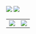 
![](https://komarev.com/ghpvc/?username=abewartech)
![](https://bit.ly/3OxQEbF)
<br />

<div align="center">
  <table>
    <tr>
      <td>
        <a href="https://github.com/abewartech">
          <img src="https://github-readme-stats.vercel.app/api/top-langs/?username=abewartech&hide=html,blade,tsql,css&langs_count=8&layout=compact&title_color=00ff00&text_color=00ff00&icon_color=00ff00&border_color=00ff00&bg_color=000000">
        </a>
      </td>
      <td>
        <a href="https://githubtrends.io">
          <img src="https://api.githubtrends.io/user/svg/abewartech/repos?time_range=one_year&theme=ferns">
        </a>
      </td>
    </tr>
  </table>
</div>
